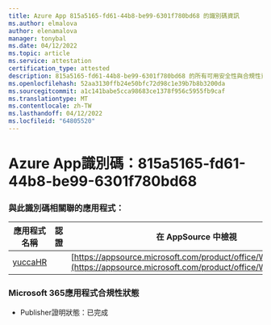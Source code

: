 ```yaml
---
title: Azure App 815a5165-fd61-44b8-be99-6301f780bd68 的識別碼資訊
ms.author: elmalova
author: elenamalova
manager: tonybal
ms.date: 04/12/2022
ms.topic: article
ms.service: attestation
certification_type: attested
description: 815a5165-fd61-44b8-be99-6301f780bd68 的所有可用安全性與合規性資訊。
ms.openlocfilehash: 52aa3130ffb24e50bfc72d98c1e39b7b8b3200da
ms.sourcegitcommit: a1c141babe5cca98683ce1378f956c5955fb9caf
ms.translationtype: MT
ms.contentlocale: zh-TW
ms.lasthandoff: 04/12/2022
ms.locfileid: "64805520"
---
```

# <a name="azure-app-id-815a5165-fd61-44b8-be99-6301f780bd68"></a>Azure App識別碼：815a5165-fd61-44b8-be99-6301f780bd68


### <a name="apps-associated-with-this-id"></a>與此識別碼相關聯的應用程式：
| **應用程式名稱** | **認證** | **在 AppSource 中檢視** |
|--------------|---------------|-----------------------|
| [yuccaHR](../forward/WA200003242.md) |  | [https://appsource.microsoft.com/product/office/WA200003242](https://appsource.microsoft.com/product/office/WA200003242) |

### <a name="microsoft-365-app-compliance-status"></a>Microsoft 365應用程式合規性狀態
- Publisher證明狀態：已完成
